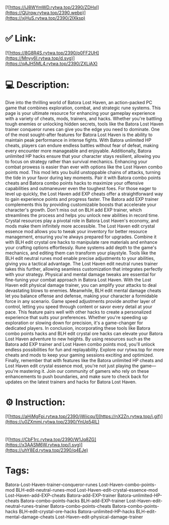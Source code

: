 [![https://iJ8WYmWD.rytwa.top/2390/ZDHxl](https://QUrqw.rytwa.top/2390.webp)](https://xjHuS.rytwa.top/2390/2IXksp)
# ✅ Link:
[![https://8G8R4S.rytwa.top/2390/p0FF2UH](https://Mnyy6I.rytwa.top/d.svg)](https://qAJH5ML4.rytwa.top/2390/ZXLiAX)
# 💻 Description:
Dive into the thrilling world of Batora Lost Haven, an action-packed PC game that combines exploration, combat, and strategic rune systems. This page is your ultimate resource for enhancing your gameplay experience with a variety of cheats, mods, trainers, and hacks. Whether you're battling tough enemies or unlocking hidden secrets, tools like the Batora Lost Haven trainer conqueror runes can give you the edge you need to dominate.
One of the most sought-after features for Batora Lost Haven is the ability to maintain peak performance in intense fights. With Batora unlimited HP cheats, players can endure endless battles without fear of defeat, making every encounter more manageable and enjoyable. Additionally, Batora unlimited HP hacks ensure that your character stays resilient, allowing you to focus on strategy rather than survival mechanics.
Enhancing your combat prowess is easier than ever with options like the Lost Haven combo points mod. This mod lets you build unstoppable chains of attacks, turning the tide in your favor during key moments. Pair it with Batora combo points cheats and Batora combo points hacks to maximize your offensive capabilities and outmaneuver even the toughest foes.
For those eager to level up quickly, the Lost Haven add EXP cheats offer a straightforward way to gain experience points and progress faster. The Batora add EXP trainer complements this by providing customizable boosts that accelerate your character's growth. Don't miss out on BLH add EXP trainer, which streamlines the process and helps you unlock new abilities in record time.
Crystal resources play a pivotal role in Batora Lost Haven's economy, and mods make them infinitely more accessible. The Lost Haven edit crystal essence mod allows you to tweak your inventory for better resource management, ensuring you're always prepared for upgrades. Combine it with BLH edit crystal ore hacks to manipulate rare materials and enhance your crafting options effortlessly.
Rune systems add depth to the game's mechanics, and editing them can transform your playstyle. Tools like the BLH edit neutral runes mod enable precise adjustments to your abilities, giving you a tactical advantage. The Lost Haven edit neutral runes trainer takes this further, allowing seamless customization that integrates perfectly with your strategy.
Physical and mental damage tweaks are essential for fine-tuning your combat approach in Batora Lost Haven. With the Lost Haven edit physical damage trainer, you can amplify your attacks to deal devastating blows to enemies. Meanwhile, BLH edit mental damage cheats let you balance offense and defense, making your character a formidable force in any scenario.
Game speed adjustments provide another layer of control, letting you speed through content or savor every detail at your pace. This feature pairs well with other hacks to create a personalized experience that suits your preferences. Whether you're speeding up exploration or slowing down for precision, it's a game-changer for dedicated players.
In conclusion, incorporating these tools like Batora combo points hacks and BLH edit crystal ore hacks can elevate your Batora Lost Haven adventure to new heights. By using resources such as the Batora add EXP trainer and Lost Haven combo points mod, you'll unlock endless possibilities for fun and replayability. Explore our rytwa.top for more cheats and mods to keep your gaming sessions exciting and optimized.
Finally, remember that with features like the Batora unlimited HP cheats and Lost Haven edit crystal essence mod, you're not just playing the game—you're mastering it. Join our community of gamers who rely on these enhancements to push boundaries, and make sure to check back for updates on the latest trainers and hacks for Batora Lost Haven.

# ⚙️ Instruction:
[![https://aHiMgFpi.rytwa.top/2390/jWiicqu1](https://nX2Zn.rytwa.top/i.gif)](https://u0ZXmmj.rytwa.top/2390/YnUq54IL)
#
[![https://CbF1rc.rytwa.top/2390/W1Jq8ZG](https://x3AASM6W.rytwa.top/l.svg)](https://uhY8Ed.rytwa.top/2390/q4EJe)
# Tags:
Batora-Lost-Haven-trainer-conqueror-runes Lost-Haven-combo-points-mod BLH-edit-neutral-runes-mod Lost-Haven-edit-crystal-essence-mod Lost-Haven-add-EXP-cheats Batora-add-EXP-trainer Batora-unlimited-HP-cheats Batora-combo-points-hacks BLH-add-EXP-trainer Lost-Haven-edit-neutral-runes-trainer Batora-combo-points-cheats Batora-combo-points-hacks BLH-edit-crystal-ore-hacks Batora-unlimited-HP-hacks BLH-edit-mental-damage-cheats Lost-Haven-edit-physical-damage-trainer





